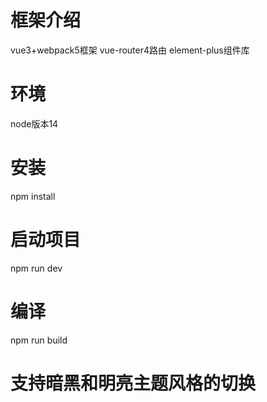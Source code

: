 # 框架介绍
vue3+webpack5框架
vue-router4路由
element-plus组件库
# 环境
node版本14
# 安装
npm install
# 启动项目
npm run dev
# 编译
npm run build
# 支持暗黑和明亮主题风格的切换

